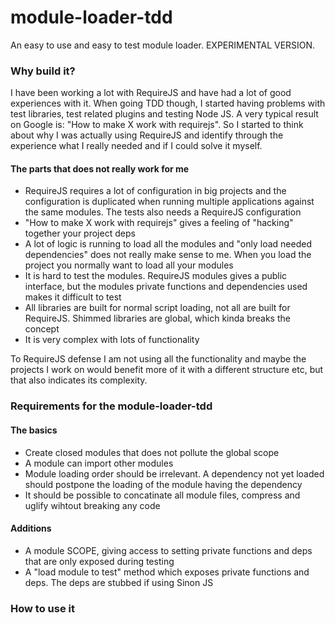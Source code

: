 module-loader-tdd
=================

An easy to use and easy to test module loader. EXPERIMENTAL VERSION.

### Why build it?

I have been working a lot with RequireJS and have had a lot of good experiences with it. When going
TDD though, I started having problems with test libraries, test related plugins and testing Node JS. A very typical result on
Google is: "How to make X work with requirejs". So I started to think about why I was actually using RequireJS and
identify through the experience what I really needed and if I could solve it myself.

#### The parts that does not really work for me
- RequireJS requires a lot of configuration in big projects and the configuration is duplicated when running multiple
applications against the same modules. The tests also needs a RequireJS configuration
- "How to make X work with requirejs" gives a feeling of "hacking" together your project deps
- A lot of logic is running to load all the modules and "only load needed dependencies" does not really make sense
to me. When you load the project you normally want to load all your modules
- It is hard to test the modules. RequireJS modules gives a public interface, but the modules private functions and dependencies used
makes it difficult to test
- All libraries are built for normal script loading, not all are built for RequireJS. Shimmed libraries are global, which
kinda breaks the concept
- It is very complex with lots of functionality

To RequireJS defense I am not using all the functionality and maybe the projects I work on would benefit more of it with
a different structure etc, but that also indicates its complexity.

### Requirements for the module-loader-tdd

#### The basics
- Create closed modules that does not pollute the global scope
- A module can import other modules
- Module loading order should be irrelevant. A dependency not yet loaded should postpone the loading of the module
having the dependency
- It should be possible to concatinate all module files, compress and uglify wihtout breaking any code

#### Additions
- A module SCOPE, giving access to setting private functions and deps that are only exposed during testing
- A "load module to test" method which exposes private functions and deps. The deps are stubbed if using Sinon JS

### How to use it
